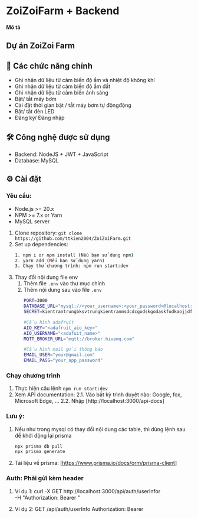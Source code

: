 # ZoiZoiFarm + Backend

**Mô tả**

## Dự án ZoiZoi Farm

## 🚀 Các chức năng chính

- Ghi nhận dữ liệu từ cảm biến độ ẩm và nhiệt độ không khí
- Ghi nhận dữ liệu từ cảm biến độ ẩm đất
- Ghi nhận dữ liệu từ cảm biến ánh sáng
- Bật/ tắt máy bơm
- Cài đặt thời gian bật / tắt máy bơm tự độngđộng
- Bật/ tắt đèn LED
- Đăng ký/ Đăng nhập

## 🛠 Công nghệ được sử dụng

- Backend: NodeJS + JWT + JavaScript
- Database: MySQL

## ⚙️ Cài đặt

### Yêu cầu:

- Node.js >= 20.x
- NPM >= 7.x or Yarn
- MySQL server

1. Clone repository: `git clone https://github.com/ttkien2004/ZoiZoiFarm.git`
2. Set up dependencies:
   ```bash
   1. npm i or npm install (Nếu bạn sử dụng npm)
   2. yarn add (Nếu bạn sử dụng yarn)
   3. Chạy thử chương trình: npm run start:dev
   ```
3. Thay đổi nội dung file env
   1. Thêm file `.env` vào thư mục chính
   2. Thêm nội dung sau vào file `.env`
      ```bash
      PORT=3000
      DATABASE_URL="mysql://<your_username>:<your_password>@localhost:<your_port>/<your_database_name>?schema=public"
      SECRET=kientrantrungbksvtrungkientranmsdcdcgodskgodaskfodkaojjdfj

      #Cấu hình adafruit
      AIO_KEY="<adafruit_aio_key>"
      AIO_USERNAME="<adafuit_name>"
      MQTT_BROKER_URL="mqtt://broker.hivemq.com"

      #Cấu hình mail gửi thông báo
      EMAIL_USER="your@gmail.com"
      EMAIL_PASS="your_app_password"
      ```

### Chạy chương trình

1. Thực hiện câu lệnh `npm run start:dev`
2. Xem API documentation: 2.1. Vào bất kỳ trình duyệt nào: Google, fox,
   Microsoft Edge, ... 2.2. Nhập [http://localhost:3000/api-docs]

### Lưu ý:

1. Nếu như trong mysql có thay đổi nội dung các table, thì dùng lệnh sau để khởi
   động lại prisma
   ```bash
   npx prisma db pull
   npx prisma generate
   ```
2. Tài liệu về prisma: [https://www.prisma.io/docs/orm/prisma-client]

### Auth: Phải gửi kèm header
1. Ví dụ 1: 
curl -X GET http://localhost:3000/api/auth/userInfor \
  -H "Authorization: Bearer <token>"

2.  Ví dụ 2: 
GET /api/auth/userInfo
Authorization: Bearer <token>
